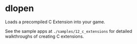 # dlopen

Loads a precompiled C Extension into your game.

See the sample apps at `./samples/12_c_extensions` for detailed walkthroughs of creating C extensions.
